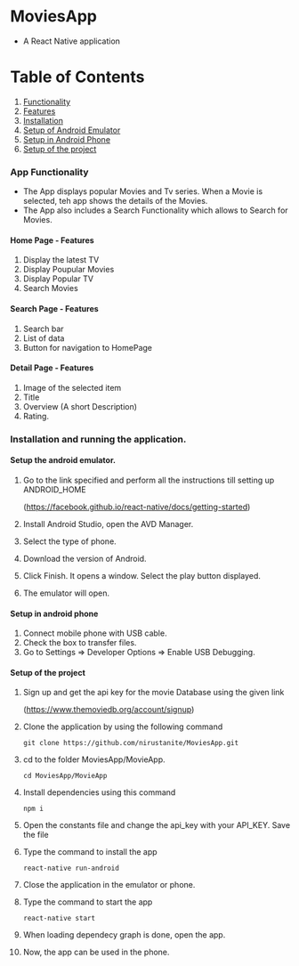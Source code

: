 # MoviesApp
  - A React Native application
  
# Table of Contents
1. [Functionality](#functionality)
2. [Features](#features)
3. [Installation](#installation)
4. [Setup of Android Emulator](#nndroid-emulator)
5. [Setup in Android Phone](#android-phone)
6. [Setup of the project](#setup-project)

<a name="functionality"></a>
### App Functionality

- The App displays popular Movies and Tv series. When a Movie is selected, teh app shows the details of the Movies.
- The App also includes a Search Functionality which allows to Search for Movies.

<a name="features"></a>
#### Home Page - Features
1. Display the latest TV
2. Display Poupular Movies
3. Display Popular TV
4. Search Movies 

#### Search Page - Features
1. Search bar 
2. List of data
3. Button for navigation to HomePage

#### Detail Page - Features
1. Image of the selected item
2. Title
3. Overview (A short Description)
4. Rating.

<a name="installation"></a>
### Installation and running the application.

<a name="android-emulator"></a>
#### Setup the android emulator.

1. Go to the link specified and perform all the instructions till setting up ANDROID_HOME
   
   (https://facebook.github.io/react-native/docs/getting-started)
   
2. Install Android Studio, open the AVD Manager.
3. Select the type of phone.
4. Download the version of Android. 
5. Click Finish. It opens a window. Select the play button displayed.
6. The emulator will open.

<a name="android-phone"></a>
#### Setup in android phone

1. Connect mobile phone with USB cable.
2. Check the box to transfer files.
3. Go to Settings => Developer Options => Enable USB Debugging.

<a name="setup-project"></a>
#### Setup of the project

1. Sign up and get the api key for the movie Database using the given link
 
   (https://www.themoviedb.org/account/signup)
   
2. Clone the application by using the following command

     ` git clone https://github.com/nirustanite/MoviesApp.git `
     
3. cd to the folder MoviesApp/MovieApp.
    
    ` cd MoviesApp/MovieApp `
    
4. Install dependencies using this command
  
     ` npm i `
  
5. Open the constants file and change the api_key with your API_KEY. Save the file

6. Type the command to install the app

      ` react-native run-android `
      
7. Close the application in the emulator or phone.

8. Type the command to start the app

      ` react-native start `
      
9. When loading dependecy graph is done, open the app.
    
10. Now, the app can be used in the phone.

     
